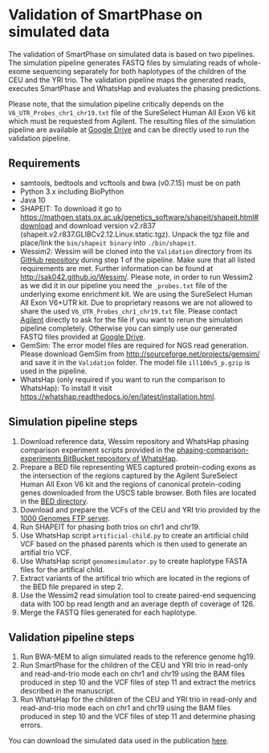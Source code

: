 # Validation of SmartPhase on simulated data

The validation of SmartPhase on simulated data is based on two pipelines. 
The simulation pipeline generates FASTQ files by simulating reads of whole-exome sequencing separately for both haplotypes of the children of the CEU and the YRI trio.
The validation pipeline maps the generated reads, executes SmartPhase and WhatsHap and evaluates the phasing predictions.

Please note, that the simulation pipeline critically depends on the `V6_UTR_Probes_chr1_chr19.txt` file of the SureSelect Human All Exon V6 kit which must be requested from Agilent.
The resulting files of the simulation pipeline are available at [Google Drive](https://drive.google.com/drive/folders/1PLmow_1GPOi1enHDsOanQ3w2xVmUxlTh?usp=sharing) and can be directly used to run the validation pipeline.


## Requirements
- samtools, bedtools and vcftools and bwa (v0.7.15) must be on path
- Python 3.x including BioPython
- Java 10
- SHAPEIT:
	To download it go to <https://mathgen.stats.ox.ac.uk/genetics_software/shapeit/shapeit.html#download> and download version v2.r837 (shapeit.v2.r837.GLIBCv2.12.Linux.static.tgz).
	Unpack the tgz file and place/link the `bin/shapeit binary` into `./bin/shapeit`.
- Wessim2: 
	Wessim will be cloned into the `Validation` directory from its [GitHub repository](https://github.com/sak042/Wessim) during step 1 of the pipeline.
	Make sure that all listed requirements are met. Further information can be found at <http://sak042.github.io/Wessim/>.
	Please note, in order to run Wessim2 as we did it in our pipeline you need the `_probes.txt` file of the underlying exome enrichment kit.
	We are using the SureSelect Human All Exon V6+UTR kit. Due to proprietary reasons we are not allowed to share the used `V6_UTR_Probes_chr1_chr19.txt` file. 
	Please contact [Agilent](https://www.agilent.com/en-us/contact-us/page) directly to ask for the file if you want to rerun the simulation pipeline completely.
	Otherwise you can simply use our generated FASTQ files provided at [Google Drive](https://drive.google.com/drive/folders/1PLmow_1GPOi1enHDsOanQ3w2xVmUxlTh?usp=sharing).
- GemSim:
	The error model files are required for NGS read generation. Please download GemSim from <http://sourceforge.net/projects/gemsim/> and save it in the `Validation` folder.
	The model file `ill100v5_p.gzip` is used in the pipeline.
- WhatsHap (only required if you want to run the comparison to WhatsHap):
	To install it visit <https://whatshap.readthedocs.io/en/latest/installation.html>.

## Simulation pipeline steps
1. Download reference data, Wessim repository and WhatsHap phasing comparison experiment scripts provided in the [phasing-comparison-experiments BitBucket repository of WhatsHap](https://bitbucket.org/whatshap/phasing-comparison-experiments/ "WhatsHap phasing comparison experiments").
2. Prepare a BED file representing WES captured protein-coding exons as the intersection of the regions captured by the Agilent SureSelect Human All Exon V6 kit and the regions of canonical protein-coding genes downloaded from the USCS table browser.
Both files are located in the [BED directory](https://github.com/paulhager/smart-phase/tree/master/BED).
3. Download and prepare the VCFs of the CEU and YRI trio provided by the [1000 Genomes FTP server](https://ftp-trace.ncbi.nih.gov/1000genomes/ftp/technical/working/20140625_high_coverage_trios_broad/).
4. Run SHAPEIT for phasing both trios on chr1 and chr19.
5. Use WhatsHap script `artificial-child.py` to create an artificial child VCF based on the phased parents which is then used to generate an artifial trio VCF.
6. Use WhatsHap script `genomesimulator.py` to create haplotype FASTA files for the artifical child.
7. Extract variants of the artifical trio which are located in the regions of the BED file prepared in step 2.
8. Use the Wessim2 read simulation tool to create paired-end sequencing data with 100 bp read length and an average depth of coverage of 126.
9. Merge the FASTQ files generated for each haplotype.

## Validation pipeline steps
1. Run BWA-MEM to align simulated reads to the reference genome hg19.
2. Run SmartPhase for the children of the CEU and YRI trio in read-only and read-and-trio mode each on chr1 and chr19 using the BAM files produced in step 10 and the VCF files of step 11 and extract the metrics described in the manuscript.
3. Run WhatsHap for the children of the CEU and YRI trio in read-only and read-and-trio mode each on chr1 and chr19 using the BAM files produced in step 10 and the VCF files of step 11 and determine phasing errors.

You can download the simulated data used in the publication [here](http://ibis.helmholtz-muenchen.de/smartphase/smartphase_simulation_data.tar.gz).
